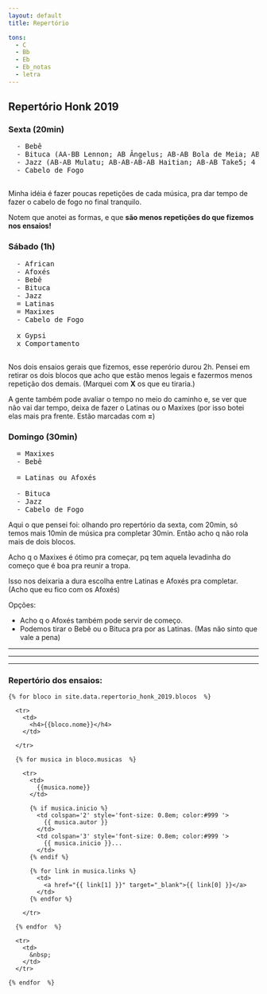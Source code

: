 ```yaml
---
layout: default
title: Repertório

tons:
  - C
  - Bb
  - Eb
  - Eb_notas
  - letra
---
```


<style type="text/css" media="screen">
  td {
    padding: 5px 10px;
  }

  h4 {
    font-size: 1.5em;
    font-weight: bold;
    margin-top:30px;
  }
</style>


## Repertório Honk 2019


### Sexta (20min)
<pre>
  - Bebê
  - Bituca (AA-BB Lennon; AB Ângelus; AB-AB Bola de Meia; AB Paula e Bebeto)
  - Jazz (AB-AB Mulatu; AB-AB-AB-AB Haitian; AB-AB Take5; 4 solos no Jericó)
  - Cabelo de Fogo

</pre>

Minha idéia é fazer poucas repetições de cada música, pra dar tempo de fazer o cabelo de fogo no final tranquilo.

Notem que anotei as formas, e que **são menos repetições do que fizemos nos ensaios!**


### Sábado (1h)
<pre>
  - African
  - Afoxés
  - Bebê
  - Bituca
  - Jazz
  = Latinas
  = Maxixes
  - Cabelo de Fogo

  x Gypsi
  x Comportamento

</pre>

Nos dois ensaios gerais que fizemos, esse reperório durou 2h. Pensei em retirar os dois blocos que acho que estão menos legais e fazermos menos repetição dos demais. (Marquei com **X** os que eu tiraria.)

A gente também pode avaliar o tempo no meio do caminho e, se ver que não vai dar tempo, deixa de fazer o Latinas ou o Maxixes (por isso botei elas mais pra frente. Estão marcadas com **=**)


### Domingo (30min)
<pre>
  = Maxixes
  - Bebê

  = Latinas ou Afoxés

  - Bituca
  - Jazz
  - Cabelo de Fogo
</pre>

Aqui o que pensei foi: olhando pro repertório da sexta, com 20min, só temos mais 10min de música pra completar 30min. Então acho q não rola mais de dois blocos.

Acho q o Maxixes é ótimo pra começar, pq tem aquela levadinha do começo que é boa pra reunir a tropa.

Isso nos deixaria a dura escolha entre Latinas e Afoxés pra completar. (Acho que eu fico com os Afoxés)

Opções:
* Acho q o Afoxés também pode servir de começo.
* Podemos tirar o Bebê ou o Bituca pra por as Latinas. (Mas não sinto que vale a pena)

-------
-------
-------

### Repertório dos ensaios:

  <table>

    {% for bloco in site.data.repertorio_honk_2019.blocos  %}

      <tr>
        <td>
          <h4>{{bloco.nome}}</h4>
        </td>

      </tr>

      {% for musica in bloco.musicas  %}

        <tr>
          <td>
            {{musica.nome}}
          </td>

          {% if musica.inicio %}
            <td colspan='2' style='font-size: 0.8em; color:#999 '>
              {{ musica.autor }}
            </td>
            <td colspan='3' style='font-size: 0.8em; color:#999 '>
              {{ musica.inicio }}...
            </td>
          {% endif %}

          {% for link in musica.links %}
            <td>
              <a href="{{ link[1] }}" target="_blank">{{ link[0] }}</a>
            </td>
          {% endfor %}

        </tr>

      {% endfor  %}

      <tr>
        <td>
          &nbsp;
        </td>
      </tr>

    {% endfor  %}


  </table>


